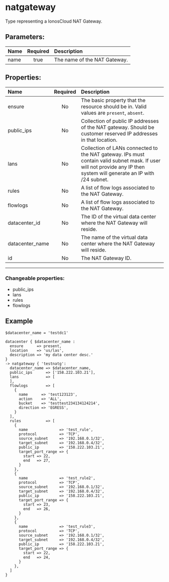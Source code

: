 # natgateway

Type representing a IonosCloud NAT Gateway.

## Parameters:

| Name | Required | Description |
| :--- | :-: | :--- |
| name | true | The name of the NAT Gateway.   |

## Properties:

| Name | Required | Description |
| :--- | :-: | :--- |
| ensure | No | The basic property that the resource should be in.  Valid values are `present`, `absent`.  |
| public_ips | No | Collection of public IP addresses of the NAT gateway. Should be customer reserved IP addresses in that location.   |
| lans | No | Collection of LANs connected to the NAT gateway. IPs must contain valid subnet mask. If user will not provide any IP then system will generate an IP with /24 subnet.   |
| rules | No | A list of flow logs associated to the NAT Gateway.   |
| flowlogs | No | A list of flow logs associated to the NAT Gateway.   |
| datacenter_id | No | The ID of the virtual data center where the NAT Gateway will reside.   |
| datacenter_name | No | The name of the virtual data center where the NAT Gateway will reside.   |
| id | No | The NAT Gateway ID.   |
***


### Changeable properties:

* public_ips
* lans
* rules
* flowlogs


## Example

```text
$datacenter_name = 'testdc1'

datacenter { $datacenter_name :
  ensure      => present,
  location    => 'us/las',
  description => 'my data center desc.'
}
-> natgateway { 'testnatg':
  datacenter_name => $datacenter_name,
  public_ips      => ['158.222.103.21'],
  lans            => [
  ],
  flowlogs        => [
    {
      name      => 'test123123',
      action    => 'ALL',
      bucket    => 'testtest234134124214',
      direction => 'EGRESS',
    }
  ],
  rules           => [
    {
      name              => 'test_rule',
      protocol          => 'TCP',
      source_subnet     => '192.168.0.1/32',
      target_subnet     => '192.168.0.4/32',
      public_ip         => '158.222.103.21',
      target_port_range => {
        start => 22,
        end   => 27,
      }
    },
    {
      name              => 'test_rule2',
      protocol          => 'TCP',
      source_subnet     => '192.168.0.1/32',
      target_subnet     => '192.168.0.4/32',
      public_ip         => '158.222.103.21',
      target_port_range => {
        start => 23,
        end   => 26,
      }
    },
    {
      name              => 'test_rule3',
      protocol          => 'TCP',
      source_subnet     => '192.168.0.1/32',
      target_subnet     => '192.168.0.4/32',
      public_ip         => '158.222.103.21',
      target_port_range => {
        start => 22,
        end   => 24,
      }
    },
  ]
}

```
